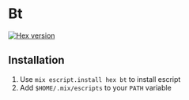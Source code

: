 # Bt

[![Hex version](https://img.shields.io/hexpm/v/bt)](https://hex.pm/packages/bt)

## Installation

1. Use `mix escript.install hex bt` to install escript
2. Add `$HOME/.mix/escripts` to your `PATH` variable
